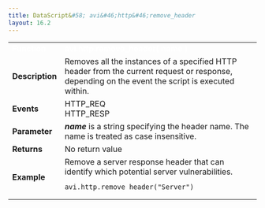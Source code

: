 ```yaml
---
title: DataScript&#58; avi&#46;http&#46;remove_header
layout: 16.2
---
```

<table class="table table-hover table table-bordered table-hover">  
<tbody>       
<tr>   
<td><font size="3" color="white"><strong>Function</strong></font></td>
<td><font color="white"><b>avi.http.remove_header( name )</b></font></td>
</tr>
<tr>   
<td><font size="3"><strong>Description</strong></font></td>
<td>Removes all the instances of a specified HTTP header from the current request or response, depending on the event the script is executed within.</td>
</tr>
<tr>   
<td><font size="3"><strong>Events</strong></font></td>
<td>HTTP_REQ<br> HTTP_RESP</td>
</tr>
<tr>   
<td><font size="3"><strong>Parameter</strong></font></td>
<td><strong><em>name</em> </strong>is a string specifying the header name. The name is treated as case insensitive.</td>
</tr>
<tr>   
<td><font size="3"><strong>Returns</strong></font></td>
<td>No return value</td>
</tr>
<tr>   
<td><font size="3"><strong>Example</strong></font></td>
<td>Remove a server response header that can identify which potential server vulnerabilities.<br> 
<!-- Crayon Syntax Highlighter v2.7.1 --> <pre><code class="language-lua">avi.http.remove_header("Server")</code></pre> 
<!-- [Format Time: 0.0008 seconds] --></td>
</tr>
</tbody>
</table> 